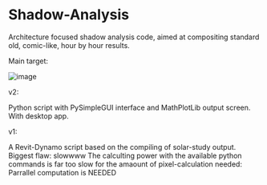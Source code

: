 # Shadow-Analysis
Architecture focused shadow analysis code, aimed at compositing standard old, comic-like, hour by hour results.

Main target: 

![image](https://user-images.githubusercontent.com/93721496/157120864-897a47c5-9ba1-4068-95bb-9e1b0f48cc70.png)


v2:

Python script with PySimpleGUI interface and MathPlotLib output screen.
With desktop app.

v1:

A Revit-Dynamo script based on the compiling of solar-study output.
Biggest flaw: slowwww
The calculting power with the available python commands is far too slow for the amaount of pixel-calculation needed: Parrallel computation is NEEDED
